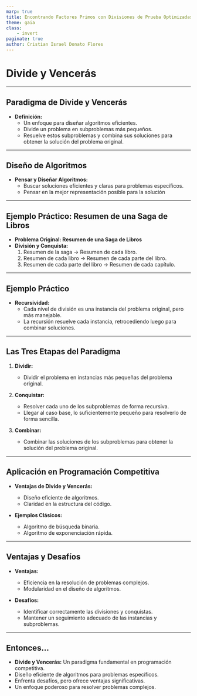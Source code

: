 ```yaml
---
marp: true
title: Encontrando Factores Primos con Divisiones de Prueba Optimizadas
theme: gaia
class:
    - invert
paginate: true
author: Cristian Israel Donato Flores
---
```


# <!--fit--> Divide y Vencerás


---

## Paradigma de Divide y Vencerás

- **Definición:** 
  - Un enfoque para diseñar algoritmos eficientes.
  - Divide un problema en subproblemas más pequeños.
  - Resuelve estos subproblemas y combina sus soluciones para obtener la solución del problema original.

---

## Diseño de Algoritmos

- **Pensar y Diseñar Algoritmos:**
  - Buscar soluciones eficientes y claras para problemas específicos.
  - Pensar en la mejor representación posible para la solución

---

## Ejemplo Práctico: Resumen de una Saga de Libros

- **Problema Original: Resumen de una Saga de Libros**
- **División y Conquista:**
  1. Resumen de la saga -> Resumen de cada libro.
  2. Resumen de cada libro -> Resumen de cada parte del libro.
  3. Resumen de cada parte del libro -> Resumen de cada capítulo.

---

## Ejemplo Práctico

- **Recursividad:**
  - Cada nivel de división es una instancia del problema original, pero más manejable.
  - La recursión resuelve cada instancia, retrocediendo luego para combinar soluciones.

---

## Las Tres Etapas del Paradigma

1. **Dividir:**
   - Dividir el problema en instancias más pequeñas del problema original.
   
2. **Conquistar:**
   - Resolver cada uno de los subproblemas de forma recursiva.
   - Llegar al caso base, lo suficientemente pequeño para resolverlo de forma sencilla.

3. **Combinar:**
   - Combinar las soluciones de los subproblemas para obtener la solución del problema original.

---

## Aplicación en Programación Competitiva

- **Ventajas de Divide y Vencerás:**
  - Diseño eficiente de algoritmos.
  - Claridad en la estructura del código.
  
- **Ejemplos Clásicos:**
  - Algoritmo de búsqueda binaria.
  - Algoritmo de exponenciación rápida.

---

## Ventajas y Desafíos

- **Ventajas:**
  - Eficiencia en la resolución de problemas complejos.
  - Modularidad en el diseño de algoritmos.

- **Desafíos:**
  - Identificar correctamente las divisiones y conquistas.
  - Mantener un seguimiento adecuado de las instancias y subproblemas.

---

## Entonces...

- **Divide y Vencerás:** Un paradigma fundamental en programación competitiva.
- Diseño eficiente de algoritmos para problemas específicos.
- Enfrenta desafíos, pero ofrece ventajas significativas.
- Un enfoque poderoso para resolver problemas complejos.

